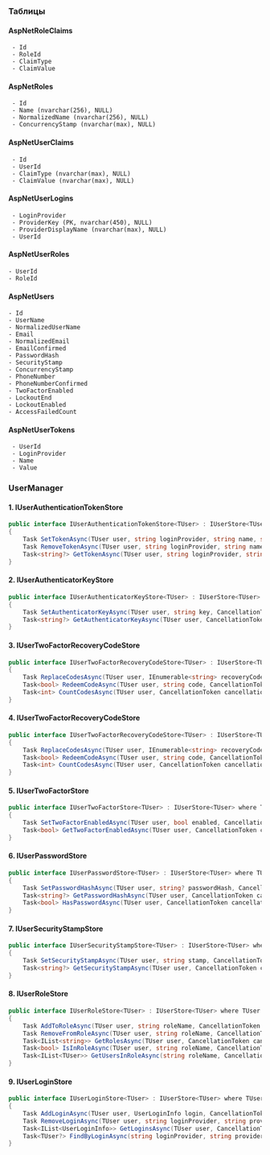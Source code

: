 ### Таблицы
#### AspNetRoleClaims
     - Id
     - RoleId
     - ClaimType
     - ClaimValue      
#### AspNetRoles
     - Id
     - Name (nvarchar(256), NULL)
     - NormalizedName (nvarchar(256), NULL)
     - ConcurrencyStamp (nvarchar(max), NULL)
#### AspNetUserClaims
     - Id
     - UserId
     - ClaimType (nvarchar(max), NULL)
     - ClaimValue (nvarchar(max), NULL)
#### AspNetUserLogins
     - LoginProvider
     - ProviderKey (PK, nvarchar(450), NULL)
     - ProviderDisplayName (nvarchar(max), NULL)
     - UserId
#### AspNetUserRoles
    - UserId
    - RoleId
#### AspNetUsers
    - Id
    - UserName
    - NormalizedUserName
    - Email
    - NormalizedEmail
    - EmailConfirmed
    - PasswordHash
    - SecurityStamp
    - ConcurrencyStamp
    - PhoneNumber
    - PhoneNumberConfirmed
    - TwoFactorEnabled
    - LockoutEnd
    - LockoutEnabled
    - AccessFailedCount
#### AspNetUserTokens
     - UserId
     - LoginProvider
     - Name
     - Value

### UserManager
#### 1. IUserAuthenticationTokenStore
```csharp
public interface IUserAuthenticationTokenStore<TUser> : IUserStore<TUser> where TUser : class
{
    Task SetTokenAsync(TUser user, string loginProvider, string name, string? value, CancellationToken cancellationToken);
    Task RemoveTokenAsync(TUser user, string loginProvider, string name, CancellationToken cancellationToken);
    Task<string?> GetTokenAsync(TUser user, string loginProvider, string name, CancellationToken cancellationToken);
}
```
#### 2. IUserAuthenticatorKeyStore
```csharp
public interface IUserAuthenticatorKeyStore<TUser> : IUserStore<TUser> where TUser : class
{
    Task SetAuthenticatorKeyAsync(TUser user, string key, CancellationToken cancellationToken);
    Task<string?> GetAuthenticatorKeyAsync(TUser user, CancellationToken cancellationToken);
}
```
#### 3. IUserTwoFactorRecoveryCodeStore
```csharp
public interface IUserTwoFactorRecoveryCodeStore<TUser> : IUserStore<TUser> where TUser : class
{
    Task ReplaceCodesAsync(TUser user, IEnumerable<string> recoveryCodes, CancellationToken cancellationToken);
    Task<bool> RedeemCodeAsync(TUser user, string code, CancellationToken cancellationToken);
    Task<int> CountCodesAsync(TUser user, CancellationToken cancellationToken);
}
```
#### 4. IUserTwoFactorRecoveryCodeStore
```csharp
public interface IUserTwoFactorRecoveryCodeStore<TUser> : IUserStore<TUser> where TUser : class
{
    Task ReplaceCodesAsync(TUser user, IEnumerable<string> recoveryCodes, CancellationToken cancellationToken);
    Task<bool> RedeemCodeAsync(TUser user, string code, CancellationToken cancellationToken);
    Task<int> CountCodesAsync(TUser user, CancellationToken cancellationToken);
}
```
#### 5. IUserTwoFactorStore
```csharp
public interface IUserTwoFactorStore<TUser> : IUserStore<TUser> where TUser : class
{
    Task SetTwoFactorEnabledAsync(TUser user, bool enabled, CancellationToken cancellationToken);
    Task<bool> GetTwoFactorEnabledAsync(TUser user, CancellationToken cancellationToken);
}
```
#### 6. IUserPasswordStore
```csharp
public interface IUserPasswordStore<TUser> : IUserStore<TUser> where TUser : class
{
    Task SetPasswordHashAsync(TUser user, string? passwordHash, CancellationToken cancellationToken);
    Task<string?> GetPasswordHashAsync(TUser user, CancellationToken cancellationToken);
    Task<bool> HasPasswordAsync(TUser user, CancellationToken cancellationToken);
}
```
#### 7. IUserSecurityStampStore
```csharp
public interface IUserSecurityStampStore<TUser> : IUserStore<TUser> where TUser : class
{
    Task SetSecurityStampAsync(TUser user, string stamp, CancellationToken cancellationToken);
    Task<string?> GetSecurityStampAsync(TUser user, CancellationToken cancellationToken);
}
```
#### 8. IUserRoleStore
```csharp
public interface IUserRoleStore<TUser> : IUserStore<TUser> where TUser : class
{
    Task AddToRoleAsync(TUser user, string roleName, CancellationToken cancellationToken);
    Task RemoveFromRoleAsync(TUser user, string roleName, CancellationToken cancellationToken);
    Task<IList<string>> GetRolesAsync(TUser user, CancellationToken cancellationToken);
    Task<bool> IsInRoleAsync(TUser user, string roleName, CancellationToken cancellationToken);
    Task<IList<TUser>> GetUsersInRoleAsync(string roleName, CancellationToken cancellationToken);
}
```
#### 9. IUserLoginStore
```csharp
public interface IUserLoginStore<TUser> : IUserStore<TUser> where TUser : class
{
    Task AddLoginAsync(TUser user, UserLoginInfo login, CancellationToken cancellationToken);
    Task RemoveLoginAsync(TUser user, string loginProvider, string providerKey, CancellationToken cancellationToken);
    Task<IList<UserLoginInfo>> GetLoginsAsync(TUser user, CancellationToken cancellationToken);
    Task<TUser?> FindByLoginAsync(string loginProvider, string providerKey, CancellationToken cancellationToken);
}
```
